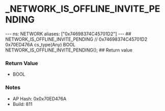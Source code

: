 # _NETWORK_IS_OFFLINE_INVITE_PENDING

--- ns: NETWORK aliases: ["0x74698374C45701D2"] --- ## NETWORK_IS_OFFLINE_INVITE_PENDING  // 0x74698374C45701D2 0x70ED476A cs_type(Any) BOOL NETWORK_IS_OFFLINE_INVITE_PENDING();  ## Return value

### Return Value
* BOOL

### Notes
* AP Hash: 0x0x70ED476A
* Build: 811

